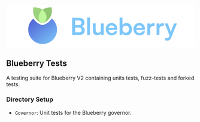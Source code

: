 ![Blueberry Logo](../blueberry-logo.png)

## Blueberry Tests

A testing suite for Blueberry V2 containing units tests, fuzz-tests and forked tests.

### Directory Setup

- `Governor`: Unit tests for the Blueberry governor.
